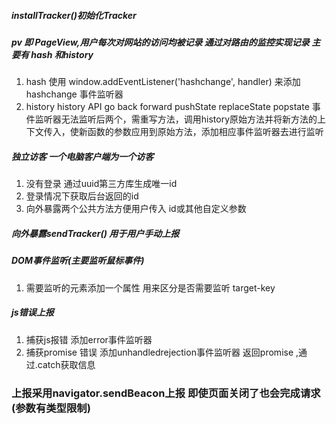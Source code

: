 
##### installTracker()初始化Tracker

##### pv 即 PageView,用户每次对网站的访问均被记录 通过对路由的监控实现记录 主要有 hash 和history
1. hash  使用 window.addEventListener('hashchange', handler) 来添加 hashchange 事件监听器 
2. history history API  go back  forward pushState  replaceState   popstate 事件监听器无法监听后两个，需重写方法，调用history原始方法并将新方法的上下文传入，使新函数的参数应用到原始方法，添加相应事件监听器去进行监听

##### 独立访客 一个电脑客户端为一个访客
1. 没有登录 通过uuid第三方库生成唯一id
2. 登录情况下获取后台返回的id 
3. 向外暴露两个公共方法方便用户传入 id或其他自定义参数

##### 向外暴露sendTracker() 用于用户手动上报

##### DOM事件监听(主要监听鼠标事件)
1. 需要监听的元素添加一个属性 用来区分是否需要监听 target-key

##### js错误上报
1. 捕获js报错 添加error事件监听器
2. 捕获promise 错误 添加unhandledrejection事件监听器 返回promise ,通过.catch获取信息

### 上报采用navigator.sendBeacon上报 即使页面关闭了也会完成请求 (参数有类型限制)
